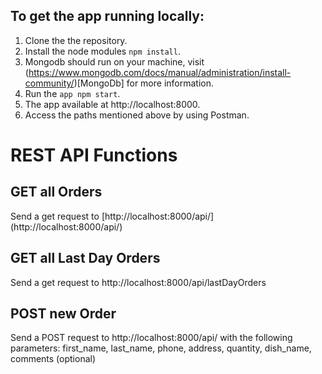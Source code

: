 <h2>To get the app running locally:</h2>

1. Clone the the repository.
2. Install the node modules <code>npm install</code>.
3. Mongodb should run on your machine, visit (https://www.mongodb.com/docs/manual/administration/install-community/)[MongoDb] for more information.
3. Run the <code>app npm start</code>.
4. The app available at http://localhost:8000.
5. Access the paths mentioned above by using Postman.

<h1>REST API Functions</h1>
<h2>GET all Orders</h2>
Send a get request to [http://localhost:8000/api/](http://localhost:8000/api/)
<h2>GET all Last Day Orders</h2>
Send a get request to <a src="http://localhost:8000/api/lastDayOrders">http://localhost:8000/api/lastDayOrders</a>
<h2>POST new Order</h2>
Send a POST request to <a src="http://localhost:8000/api/">http://localhost:8000/api/</a> with the following parameters:
  first_name, last_name, phone, address, quantity, dish_name, comments (optional)

